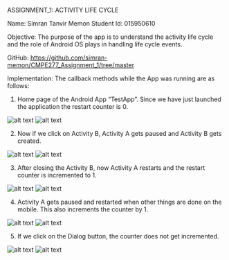 ASSIGNMENT_1:  ACTIVITY LIFE CYCLE

Name: Simran Tanvir Memon
Student Id: 015950610

Objective: The purpose of the app is to understand the activity life cycle and the role of Android OS plays in handling life cycle events.

GitHub: https://github.com/simran-memon/CMPE277_Assignment_1/tree/master

Implementation: The callback methods while the App was running are as follows:
1. Home page of the Android App “TestApp”. Since we have just launched the application the restart counter is 0.

![alt text](https://github.com/simran-memon/CMPE277_Assignment_1/blob/master/app/1645143559382.jpg?raw=true)       ![alt text](https://github.com/simran-memon/CMPE277_Assignment_1/blob/master/app/sc_1.png?raw=true)

      
2. Now if we click on Activity B, Activity A gets paused and Activity B gets created.

![alt text](https://github.com/simran-memon/CMPE277_Assignment_1/blob/master/app/1645143559369.jpg?raw=true)       ![alt text](https://github.com/simran-memon/CMPE277_Assignment_1/blob/master/app/sc_2.png?raw=true)
        

3. After closing the Activity B, now Activity A restarts and the restart counter is incremented to 1.

![alt text](https://github.com/simran-memon/CMPE277_Assignment_1/blob/master/app/1645143559355.jpg?raw=true)       ![alt text](https://github.com/simran-memon/CMPE277_Assignment_1/blob/master/app/sc_3.png?raw=true)

                  
4. Activity A gets paused and restarted when other things are done on the mobile. This also increments the counter by 1.

![alt text](https://github.com/simran-memon/CMPE277_Assignment_1/blob/master/app/1645143559410.jpg?raw=true)       ![alt text](https://github.com/simran-memon/CMPE277_Assignment_1/blob/master/app/1645143559328.jpg?raw=true)


5. If we click on the Dialog button, the counter does not get incremented.

![alt text](https://github.com/simran-memon/CMPE277_Assignment_1/blob/master/app/1645143559314.jpg?raw=true)       ![alt text](https://github.com/simran-memon/CMPE277_Assignment_1/blob/master/app/1645143559301.jpg?raw=true)

 

  










                                          
